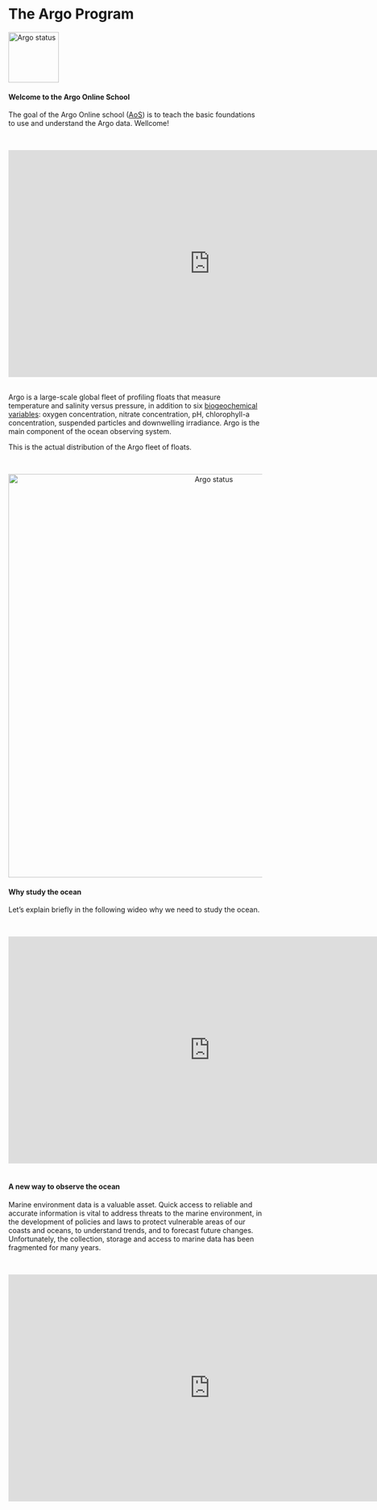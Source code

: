 # The Argo Program

<img src="https://raw.githubusercontent.com/euroargodev/argoonlineschool/master/images/logoArgo.png" alt="Argo status" width="100"/>

####  Welcome to the Argo Online School

The goal of the Argo Online school ([AoS](https://euroargodev.github.io/argoonlineschool/)) is to teach the basic foundations to use and understand the Argo data. Wellcome!

&nbsp;&nbsp;
<center><iframe width="800" height="450" src="https://www.youtube.com/embed/DYiJ3Od2coI?si=yWyEPv6sXKc4xdqF" title="Argo Online School 101" frameborder="0" allow="accelerometer; autoplay; clipboard-write; encrypted-media; gyroscope; picture-in-picture; web-share" referrerpolicy="strict-origin-when-cross-origin" allowfullscreen></iframe></center>
&nbsp;&nbsp;

Argo is a large-scale global fleet of profiling floats that measure temperature and salinity versus pressure, in addition to six [biogeochemical variables](https://biogeochemical-argo.org/): oxygen concentration, nitrate concentration, pH, chlorophyll-a concentration, suspended particles and downwelling irradiance. Argo is the main component of the ocean observing system. 

This is the actual distribution of the Argo fleet of floats.

&nbsp;

<center><img src="http://sio-argo.ucsd.edu/statusbig.gif" alt="Argo status" width="800"/></center>

####  Why study the ocean

Let’s explain briefly in the following wideo why we need to study the ocean. 

&nbsp;&nbsp;<center><iframe width="800" height="450" src="https://www.youtube.com/embed/DYiJ3Od2coI?si=odUzAzo0m0gTSVZX&amp;start=1" title="YouTube video player" frameborder="0" allow="accelerometer; autoplay; clipboard-write; encrypted-media; gyroscope; picture-in-picture; web-share" referrerpolicy="strict-origin-when-cross-origin" allowfullscreen></iframe></center>&nbsp;&nbsp;

####  A new way to observe the ocean

Marine environment data is a valuable asset. Quick access to reliable and accurate information is vital to address threats to the marine environment, in the development of policies and laws to protect vulnerable areas of our coasts and oceans, to understand trends, and to forecast future changes. Unfortunately, the collection, storage and access to marine data has been fragmented for many years.

&nbsp;&nbsp;<center><iframe width="800" height="450" src="https://www.youtube.com/embed/7P2Rqw52PXk?si=_awesB9L8Sh1S61y" title="YouTube video player" frameborder="0" allow="accelerometer; autoplay; clipboard-write; encrypted-media; gyroscope; picture-in-picture; web-share" referrerpolicy="strict-origin-when-cross-origin" allowfullscreen></iframe></center>